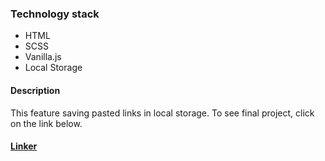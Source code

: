 ### Technology stack
 - HTML
 - SCSS
 - Vanilla.js
 - Local Storage
 
#### Description
This feature saving pasted links in local storage. To see final project, click on the link below.
#### [Linker](https://adriantech.github.io/linker/)
